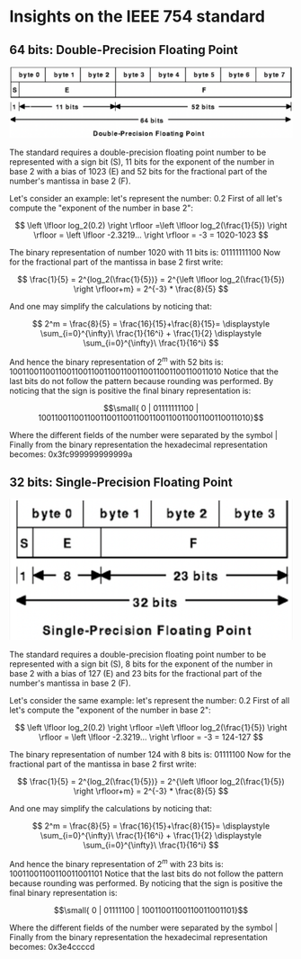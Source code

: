 # Insights on the IEEE 754 standard

## 64 bits: Double-Precision Floating Point

![64 bits](img/double.png)

The standard requires a double-precision floating point number to be represented with a sign bit (S), 11 bits for the exponent of the number in base 2 with a bias of 1023 (E) and 52 bits for the fractional part of the number's mantissa in base 2 (F).

Let's consider an example: let's represent the number: 0.2 
First of all let's compute the "exponent of the number in base 2":

$$  \left \lfloor log_2(0.2) \right \rfloor  =\left \lfloor log_2(\frac{1}{5}) \right \rfloor =  \left \lfloor -2.3219... \right \rfloor = -3 = 1020-1023 $$

The binary representation of number 1020 with 11 bits is:  $01111111100$
Now for the fractional part of the mantissa in base 2 first write:

$$ \frac{1}{5} = 2^{log_2(\frac{1}{5})} = 2^{\left \lfloor log_2(\frac{1}{5}) \right \rfloor+m} =  2^{-3} * \frac{8}{5} $$

And one may simplify the calculations by noticing that: 

$$ 2^m = \frac{8}{5} = \frac{16}{15}+\frac{8}{15}= \displaystyle  \sum_{i=0}^{\infty}\ \frac{1}{16^i} + \frac{1}{2} \displaystyle  \sum_{i=0}^{\infty}\ \frac{1}{16^i} $$

And hence the binary representation of $2^m$ with 52 bits is: $1001100110011001100110011001100110011001100110011010$
Notice that the last bits do not follow the pattern because rounding was performed.
By noticing that the sign is positive the final binary representation is:

$$\small{ 0 | 01111111100 | 1001100110011001100110011001100110011001100110011010}$$  

Where the different fields of the number were separated by the symbol $|$ 
Finally from the binary representation the hexadecimal representation becomes: 0x3fc999999999999a

## 32 bits: Single-Precision Floating Point

![32 bits](img/single.png)

The standard requires a double-precision floating point number to be represented with a sign bit (S), 8 bits for the exponent of the number in base 2 with a bias of 127 (E) and 23 bits for the fractional part of the number's mantissa in base 2 (F).

Let's consider the same example: let's represent the number: 0.2 
First of all let's compute the "exponent of the number in base 2":

$$  \left \lfloor log_2(0.2) \right \rfloor  =\left \lfloor log_2(\frac{1}{5}) \right \rfloor =  \left \lfloor -2.3219... \right \rfloor = -3 = 124-127 $$

The binary representation of number 124 with 8 bits is:  $01111100$
Now for the fractional part of the mantissa in base 2 first write:

$$ \frac{1}{5} = 2^{log_2(\frac{1}{5})} = 2^{\left \lfloor log_2(\frac{1}{5}) \right \rfloor+m} =  2^{-3} * \frac{8}{5} $$

And one may simplify the calculations by noticing that: 

$$ 2^m = \frac{8}{5} = \frac{16}{15}+\frac{8}{15}= \displaystyle  \sum_{i=0}^{\infty}\ \frac{1}{16^i} + \frac{1}{2} \displaystyle  \sum_{i=0}^{\infty}\ \frac{1}{16^i} $$

And hence the binary representation of $2^m$ with 23 bits is: $10011001100110011001101$
Notice that the last bits do not follow the pattern because rounding was performed.
By noticing that the sign is positive the final binary representation is:

$$\small{ 0 | 01111100  | 10011001100110011001101}$$  

Where the different fields of the number were separated by the symbol $|$ 
Finally from the binary representation the hexadecimal representation becomes: 0x3e4ccccd

